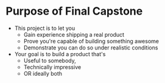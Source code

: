 # Purpose of Final Capstone

* This project is to let you 
    * Gain experience shipping a real product 
    * Prove you're capable of building something awesome
    * Demonstrate you can do so under realistic conditions
* Your goal is to build a product that's 
    * Useful to somebody, 
    * Technically impressive 
    * OR ideally both